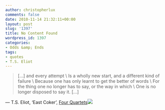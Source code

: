 ```yaml
---
author: christopherlux
comments: false
date: 2010-11-14 21:32:11+00:00
layout: post
slug: '1397'
title: No Content Found
wordpress_id: 1397
categories:
- Odds &amp; Ends
tags:
- quotes
- T.S. Eliot
---
```


> […] and every attempt \\
Is a wholly new start, and a different kind of failure \\
Because one has only learnt to get the better of words \\
For the thing one no longer has to say, or the way in which \\
One is no longer disposed to say it. […]

— T.S. Eliot, ‘East Coker’, [Four Quartets](http://www.amazon.co.uk/gp/product/0571068944?ie=UTF8&tag=chrisswith-21&linkCode=as2&camp=1634&creative=19450&creativeASIN=0571068944)![](http://www.assoc-amazon.co.uk/e/ir?t=chrisswith-21&l=as2&o=2&a=0571068944)
